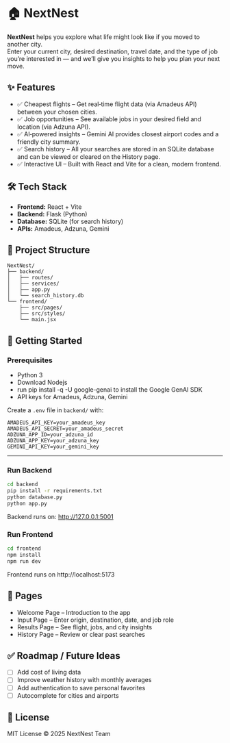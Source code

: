 # 🏠 NextNest

**NextNest** helps you explore what life might look like if you moved to another city.  
Enter your current city, desired destination, travel date, and the type of job you’re interested in — and we’ll give you insights to help you plan your next move.

## ✨ Features

- ✅ Cheapest flights – Get real‑time flight data (via Amadeus API) between your chosen cities.  
- ✅ Job opportunities – See available jobs in your desired field and location (via Adzuna API).  
- ✅ AI‑powered insights – Gemini AI provides closest airport codes and a friendly city summary.  
- ✅ Search history – All your searches are stored in an SQLite database and can be viewed or cleared on the History page.  
- ✅ Interactive UI – Built with React and Vite for a clean, modern frontend.

## 🛠️ Tech Stack

- **Frontend:** React + Vite  
- **Backend:** Flask (Python)  
- **Database:** SQLite (for search history)  
- **APIs:** Amadeus, Adzuna, Gemini

## 📂 Project Structure

```text
NextNest/
├── backend/
│   ├── routes/
│   ├── services/
│   ├── app.py
│   └── search_history.db
└── frontend/
    ├── src/pages/
    ├── src/styles/
    └── main.jsx
```

## 🚀 Getting Started

### Prerequisites

- Python 3
- Download Nodejs
- run pip install -q -U google-genai to install the Google GenAI SDK 
- API keys for Amadeus, Adzuna, Gemini

Create a `.env` file in `backend/` with:

```
AMADEUS_API_KEY=your_amadeus_key  
AMADEUS_API_SECRET=your_amadeus_secret  
ADZUNA_APP_ID=your_adzuna_id  
ADZUNA_APP_KEY=your_adzuna_key  
GEMINI_API_KEY=your_gemini_key  
```

---

### Run Backend
```bash
cd backend
pip install -r requirements.txt
python database.py
python app.py
```
Backend runs on: http://127.0.0.1:5001

### Run Frontend
```bash
cd frontend
npm install
npm run dev
```
Frontend runs on http://localhost:5173


## 📌 Pages

- Welcome Page – Introduction to the app  
- Input Page – Enter origin, destination, date, and job role  
- Results Page – See flight, jobs, and city insights  
- History Page – Review or clear past searches

## ✅ Roadmap / Future Ideas

- [ ] Add cost of living data  
- [ ] Improve weather history with monthly averages  
- [ ] Add authentication to save personal favorites  
- [ ] Autocomplete for cities and airports

## 📜 License

MIT License © 2025 NextNest Team
